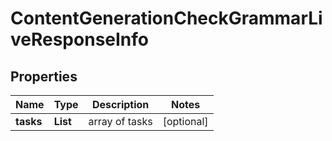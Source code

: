 # ContentGenerationCheckGrammarLiveResponseInfo


## Properties

| Name | Type | Description | Notes |
|------------ | ------------- | ------------- | -------------|
**tasks** | **List<ContentGenerationCheckGrammarLiveTaskInfo>** | array of tasks |[optional]|